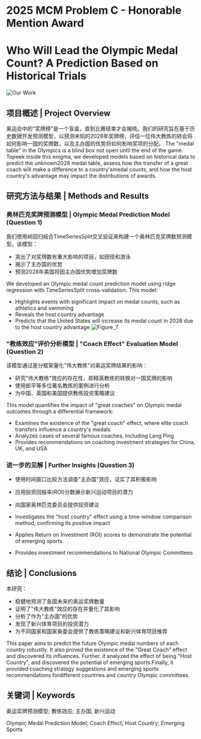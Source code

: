# 2025 MCM Problem C - Honorable Mention Award
# Who Will Lead the Olympic Medal Count? A Prediction Based on Historical Trials

![Our Work](https://github.com/user-attachments/assets/c40aef70-456a-4223-bd64-e2eb037526b1)

## 项目概述 | Project Overview

奥运会中的"奖牌榜"是一个盲盒，直到比赛结束才会揭晓。我们的研究旨在基于历史数据开发预测模型，以预测未知的2028年奖牌榜，评估一位伟大教练的转会将如何影响一国的奖牌数，以及主办国的优势将如何影响奖项的分配。
The "medal table" in the Olympics is a blind box not open until the end of the game. Topeek inside this enigma, we developed models based on historical data to predict the unknown2028 medal table, assess how the transfer of a great coach will make a difference to a country'smedal counts, and how the host country's advantage may impact the distributions of awards.

## 研究方法与结果 | Methods and Results

### 奥林匹克奖牌预测模型 | Olympic Medal Prediction Model (Question 1)

我们使用岭回归结合TimeSeriesSplit交叉验证来构建一个奥林匹克奖牌数预测模型。该模型：
- 突出了对奖牌数有重大影响的项目，如田径和游泳
- 揭示了主办国的优势
- 预测2028年美国将因主办国优势增加奖牌数

We developed an Olympic medal count prediction model using ridge regression with TimeSeriesSplit cross-validation. This model:
- Highlights events with significant impact on medal counts, such as athletics and swimming
- Reveals the host country advantage
- Predicts that the United States will increase its medal count in 2028 due to the host country advantage
![Figure_7](https://github.com/user-attachments/assets/d277cd0a-9eaf-4053-b2a1-eb12b6bcad90)


### "教练效应"评价分析模型 | "Coach Effect" Evaluation Model (Question 2)

该模型通过差分框架量化"伟大教练"对奥运奖牌结果的影响：
- 研究"伟大教练"效应的存在性，即精英教练的转换对一国奖牌的影响
- 使用郎平等多位著名教练的案例进行分析
- 为中国、英国和美国提供教练投资策略建议

This model quantifies the impact of "great coaches" on Olympic medal outcomes through a differential framework:
- Examines the existence of the "great coach" effect, where elite coach transfers influence a country's medals
- Analyzes cases of several famous coaches, including Lang Ping
- Provides recommendations on coaching investment strategies for China, UK, and USA

### 进一步的见解 | Further Insights (Question 3)

- 使用时间窗口比较方法调查"主办国"效应，证实了其积极影响
- 应用投资回报率(ROI)分数展示新兴运动项目的潜力
- 向国家奥林匹克委员会提供投资建议

- Investigates the "host country" effect using a time-window comparison method, confirming its positive impact
- Applies Return on Investment (ROI) scores to demonstrate the potential of emerging sports
- Provides investment recommendations to National Olympic Committees

## 结论 | Conclusions

本研究：
- 稳健地预测了各国未来的奥运奖牌数量
- 证明了"伟大教练"效应的存在并量化了其影响
- 分析了作为"主办国"的优势
- 发现了新兴体育项目的投资潜力
- 为不同国家和国家奥委会提供了教练策略建议和新兴体育项目推荐

This paper aims to predict the future Olympic medal numbers of each country robustly. It also proved the existence of the "Great Coach" effect and discovered its influences. Further. it analyzed the effect of being "Host Country", and discovered the potential of emerging sports.Finally, it provided coaching strategy suggestions and emerging sports recommendations fordifferent countries and country Olympic committees.

## 关键词 | Keywords

奥运奖牌预测模型; 教练效应; 主办国; 新兴运动

Olympic Medal Prediction Model; Coach Effect; Host Country; Emerging Sports
